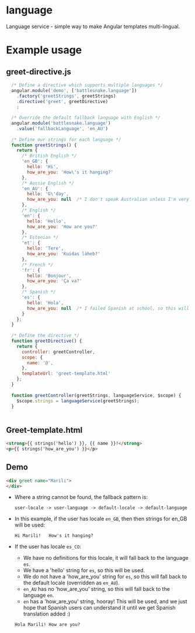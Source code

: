 # language
Language service - simple way to make Angular templates multi-lingual.

# Example usage

## greet-directive.js
```js
  /* Define a directive which supports multiple languages */
  angular.module('demo', ['battlesnake.language'])
    .factory('greetStrings', greetStrings)
    .directive('greet', greetDirective)
    ;
  
  /* Override the default fallback language with English */
  angular.module('battlesnake.language')
    .value('fallbackLanguage', 'en_AU')  
  
  /* Define our strings for each language */
  function greetStrings() {
    return {
      /* British English */
      'en_GB': {
        hello: 'Hi',
        how_are_you: 'How\'s it hanging?'
      },
      /* Aussie English */
      'en_AU': {
        hello: 'G\'day',
        how_are_you: null  /* I don't speak Australian unless I'm very drunk */
      },
      /* English */
      'en': {
        hello: 'Hello',
        how_are_you: 'How are you?'
      },
      /* Estonian */
      'et': {
        hello: 'Tere',
        how_are_you: 'Kuidas läheb?'
      },
      /* French */
      'fr': {
        hello: 'Bonjour',
        how_are_you: 'Ça va?'
      },
      /* Spanish */
      'es': {
        hello: 'Hola',
        how_are_you: null  /* I failed Spanish at school, so this will fall back to the default language */
      }
    };
  }
  
  /* Define the directive */
  function greetDirective() {
    return {
      controller: greetController,
      scope: {
        name: '@',
      },
      templateUrl: 'greet-template.html'
    };
  }
  
  function greetController(greetStrings, languageService, $scope) {
    $scope.strings = languageService(greetStrings);
  }
  
```

## Greet-template.html
```html
<strong>{{ strings('hello') }}, {{ name }}!</strong>
<p>{{ strings('how_are_you') }}</p>
```

## Demo
```html
<div greet name="Marili">
</div>
```

 * Where a string cannot be found, the fallback pattern is:
 
   `user-locale -> user-language -> default-locale -> default-language`

 * In this example, if the user has locale `en_GB`, then then strings for en_GB will be used:
 
   `Hi Marili!  
   How's it hanging?`

 * If the user has locale `es_CO`:
    + We have no definitions for this locale, it will fall back to the language `es`.
    + We have a 'hello' string for `es`, so this will be used.
    + We do not have a 'how_are_you' string for `es`, so this will fall back to the default locale (overridden as `en_AU`).
    + `en_AU` has no 'how_are_you' string, so this will fall back to the language `en`.
    + `en` has a 'how_are_you' string, hooray!  This will be used, and we just hope that Spanish users can understand it until we get Spanish translation added :)
    
   `Hola Marili!
   How are you?`
